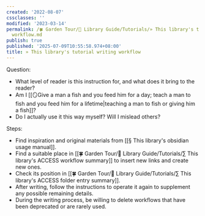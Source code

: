```yaml
---
created: '2022-08-07'
cssclasses: ''
modified: '2023-03-14'
permalink: /🍀 Garden Tour/🧰 Library Guide/Tutorials/» This library's tutorial writing
  workflow.md
publish: true
published: '2025-07-09T10:55:58.974+08:00'
title: » This library's tutorial writing workflow
---
```

Question:

- What level of reader is this instruction for, and what does it bring to the reader?
- Am I [[🪞Give a man a fish and you feed him for a day; teach a man to fish and you feed him for a lifetime\|teaching a man to fish or giving him a fish]]?
- Do I actually use it this way myself? Will I mislead others?

Steps:

- Find inspiration and original materials from [[§ This library's obsidian usage manual]].
- Find a suitable place in [[🍀 Garden Tour/🧰 Library Guide/Tutorials/∑ This library's ACCESS workflow summary]] to insert new links and create new ones.
- Check its position in [[🍀 Garden Tour/🧰 Library Guide/Tutorials/∑ This library's ACCESS folder entry summary]].
- After writing, follow the instructions to operate it again to supplement any possible remaining details.
- During the writing process, be willing to delete workflows that have been deprecated or are rarely used. 